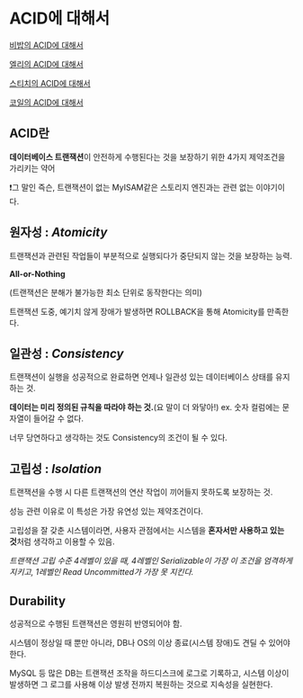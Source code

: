 # ACID에 대해서

[비밥의 ACID에 대해서](bebop.md)

[엘리의 ACID에 대해서](elly-acid.md)

[스티치의 ACID에 대해서](stitch.md)

[코일의 ACID에 대해서](coyle.md)



## ACID란

**데이터베이스 트랜잭션**이 안전하게 수행된다는 것을 보장하기 위한 4가지 제약조건을 가리키는 약어

❗️그 말인 즉슨, 트랜잭션이 없는 MyISAM같은 스토리지 엔진과는 관련 없는 이야기이다.



## 원자성 : *Atomicity*

트랜잭션과 관련된 작업들이 부분적으로 실행되다가 중단되지 않는 것을 보장하는 능력.

**All-or-Nothing**

(트랜잭션은 분해가 불가능한 최소 단위로 동작한다는 의미)

트랜잭션 도중, 예기치 않게 장애가 발생하면 ROLLBACK을 통해 Atomicity를 만족한다.



## 일관성 : *Consistency*

트랜잭션이 실행을 성공적으로 완료하면 언제나 일관성 있는 데이터베이스 상태를 유지하는 것.

**데이터는 미리 정의된 규칙을 따라야 하는 것.**(요 말이 더 와닿아!) ex. 숫자 컬럼에는 문자열이 들어갈 수 없다.

너무 당연하다고 생각하는 것도 Consistency의 조건이 될 수 있다.



## 고립성 : *Isolation*

트랜잭션을 수행 시 다른 트랜잭션의 연산 작업이 끼어들지 못하도록 보장하는 것.

성능 관련 이유로 이 특성은 가장 유연성 있는 제약조건이다.

고립성을 잘 갖춘 시스템이라면, 사용자 관점에서는 시스템을 **혼자서만 사용하고 있는 것**처럼 생각하고 이용할 수 있음.

*트랜잭션 고립 수준 4레벨이 있을 때, 4레벨인 Serializable이 가장 이 조건을 엄격하게 지키고, 1레벨인 Read Uncommitted가 가장 못 지킨다.*



## Durability

성공적으로 수행된 트랜잭션은 영원히 반영되어야 함.

시스템이 정상일 때 뿐만 아니라, DB나 OS의 이상 종료(시스템 장애)도 견딜 수 있어야 한다.

MySQL 등 많은 DB는 트랜잭션 조작을 하드디스크에 로그로 기록하고, 시스템 이상이 발생하면 그 로그를 사용해 이상 발생 전까지 복원하는 것으로 지속성을 실현한다.

